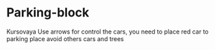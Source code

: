 # Parking-block
Kursovaya
Use arrows for control the cars, you need to place red car to parking place avoid others cars and trees

